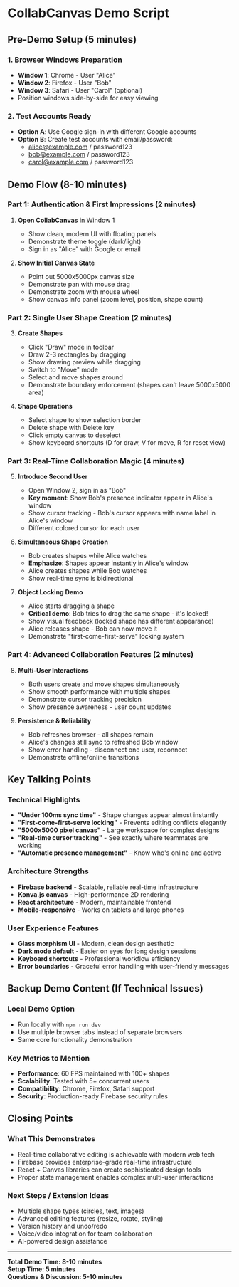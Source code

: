 # CollabCanvas Demo Script

## Pre-Demo Setup (5 minutes)

### 1. Browser Windows Preparation
- **Window 1**: Chrome - User "Alice" 
- **Window 2**: Firefox - User "Bob"
- **Window 3**: Safari - User "Carol" (optional)
- Position windows side-by-side for easy viewing

### 2. Test Accounts Ready
- **Option A**: Use Google sign-in with different Google accounts
- **Option B**: Create test accounts with email/password:
  - alice@example.com / password123
  - bob@example.com / password123  
  - carol@example.com / password123

## Demo Flow (8-10 minutes)

### Part 1: Authentication & First Impressions (2 minutes)
1. **Open CollabCanvas** in Window 1
   - Show clean, modern UI with floating panels
   - Demonstrate theme toggle (dark/light)
   - Sign in as "Alice" with Google or email

2. **Show Initial Canvas State**
   - Point out 5000x5000px canvas size
   - Demonstrate pan with mouse drag
   - Demonstrate zoom with mouse wheel
   - Show canvas info panel (zoom level, position, shape count)

### Part 2: Single User Shape Creation (2 minutes)
3. **Create Shapes**
   - Click "Draw" mode in toolbar
   - Draw 2-3 rectangles by dragging
   - Show drawing preview while dragging
   - Switch to "Move" mode
   - Select and move shapes around
   - Demonstrate boundary enforcement (shapes can't leave 5000x5000 area)

4. **Shape Operations**
   - Select shape to show selection border
   - Delete shape with Delete key
   - Click empty canvas to deselect
   - Show keyboard shortcuts (D for draw, V for move, R for reset view)

### Part 3: Real-Time Collaboration Magic (4 minutes)
5. **Introduce Second User**
   - Open Window 2, sign in as "Bob"
   - **Key moment**: Show Bob's presence indicator appear in Alice's window
   - Show cursor tracking - Bob's cursor appears with name label in Alice's window
   - Different colored cursor for each user

6. **Simultaneous Shape Creation**
   - Bob creates shapes while Alice watches
   - **Emphasize**: Shapes appear instantly in Alice's window
   - Alice creates shapes while Bob watches
   - Show real-time sync is bidirectional

7. **Object Locking Demo**
   - Alice starts dragging a shape
   - **Critical demo**: Bob tries to drag the same shape - it's locked!
   - Show visual feedback (locked shape has different appearance)
   - Alice releases shape - Bob can now move it
   - Demonstrate "first-come-first-serve" locking system

### Part 4: Advanced Collaboration Features (2 minutes)
8. **Multi-User Interactions**
   - Both users create and move shapes simultaneously
   - Show smooth performance with multiple shapes
   - Demonstrate cursor tracking precision
   - Show presence awareness - user count updates

9. **Persistence & Reliability**
   - Bob refreshes browser - all shapes remain
   - Alice's changes still sync to refreshed Bob window
   - Show error handling - disconnect one user, reconnect
   - Demonstrate offline/online transitions

## Key Talking Points

### Technical Highlights
- **"Under 100ms sync time"** - Shape changes appear almost instantly
- **"First-come-first-serve locking"** - Prevents editing conflicts elegantly  
- **"5000x5000 pixel canvas"** - Large workspace for complex designs
- **"Real-time cursor tracking"** - See exactly where teammates are working
- **"Automatic presence management"** - Know who's online and active

### Architecture Strengths
- **Firebase backend** - Scalable, reliable real-time infrastructure
- **Konva.js canvas** - High-performance 2D rendering
- **React architecture** - Modern, maintainable frontend
- **Mobile-responsive** - Works on tablets and large phones

### User Experience Features
- **Glass morphism UI** - Modern, clean design aesthetic
- **Dark mode default** - Easier on eyes for long design sessions
- **Keyboard shortcuts** - Professional workflow efficiency
- **Error boundaries** - Graceful error handling with user-friendly messages

## Backup Demo Content (If Technical Issues)

### Local Demo Option
- Run locally with `npm run dev`
- Use multiple browser tabs instead of separate browsers
- Same core functionality demonstration

### Key Metrics to Mention
- **Performance**: 60 FPS maintained with 100+ shapes
- **Scalability**: Tested with 5+ concurrent users  
- **Compatibility**: Chrome, Firefox, Safari support
- **Security**: Production-ready Firebase security rules

## Closing Points

### What This Demonstrates
- Real-time collaborative editing is achievable with modern web tech
- Firebase provides enterprise-grade real-time infrastructure
- React + Canvas libraries can create sophisticated design tools
- Proper state management enables complex multi-user interactions

### Next Steps / Extension Ideas
- Multiple shape types (circles, text, images)
- Advanced editing features (resize, rotate, styling)
- Version history and undo/redo
- Voice/video integration for team collaboration
- AI-powered design assistance

---

**Total Demo Time: 8-10 minutes**  
**Setup Time: 5 minutes**  
**Questions & Discussion: 5-10 minutes**

